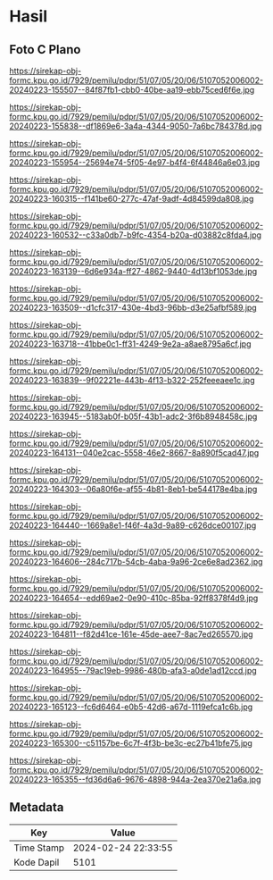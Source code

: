 # Hasil

## Foto C Plano

https://sirekap-obj-formc.kpu.go.id/7929/pemilu/pdpr/51/07/05/20/06/5107052006002-20240223-155507--84f87fb1-cbb0-40be-aa19-ebb75ced6f6e.jpg

https://sirekap-obj-formc.kpu.go.id/7929/pemilu/pdpr/51/07/05/20/06/5107052006002-20240223-155838--df1869e6-3a4a-4344-9050-7a6bc784378d.jpg

https://sirekap-obj-formc.kpu.go.id/7929/pemilu/pdpr/51/07/05/20/06/5107052006002-20240223-155954--25694e74-5f05-4e97-b4f4-6f44846a6e03.jpg

https://sirekap-obj-formc.kpu.go.id/7929/pemilu/pdpr/51/07/05/20/06/5107052006002-20240223-160315--f141be60-277c-47af-9adf-4d84599da808.jpg

https://sirekap-obj-formc.kpu.go.id/7929/pemilu/pdpr/51/07/05/20/06/5107052006002-20240223-160532--c33a0db7-b9fc-4354-b20a-d03882c8fda4.jpg

https://sirekap-obj-formc.kpu.go.id/7929/pemilu/pdpr/51/07/05/20/06/5107052006002-20240223-163139--6d6e934a-ff27-4862-9440-4d13bf1053de.jpg

https://sirekap-obj-formc.kpu.go.id/7929/pemilu/pdpr/51/07/05/20/06/5107052006002-20240223-163509--d1cfc317-430e-4bd3-96bb-d3e25afbf589.jpg

https://sirekap-obj-formc.kpu.go.id/7929/pemilu/pdpr/51/07/05/20/06/5107052006002-20240223-163718--41bbe0c1-ff31-4249-9e2a-a8ae8795a6cf.jpg

https://sirekap-obj-formc.kpu.go.id/7929/pemilu/pdpr/51/07/05/20/06/5107052006002-20240223-163839--9f02221e-443b-4f13-b322-252feeeaee1c.jpg

https://sirekap-obj-formc.kpu.go.id/7929/pemilu/pdpr/51/07/05/20/06/5107052006002-20240223-163945--5183ab0f-b05f-43b1-adc2-3f6b8948458c.jpg

https://sirekap-obj-formc.kpu.go.id/7929/pemilu/pdpr/51/07/05/20/06/5107052006002-20240223-164131--040e2cac-5558-46e2-8667-8a890f5cad47.jpg

https://sirekap-obj-formc.kpu.go.id/7929/pemilu/pdpr/51/07/05/20/06/5107052006002-20240223-164303--06a80f6e-af55-4b81-8eb1-be544178e4ba.jpg

https://sirekap-obj-formc.kpu.go.id/7929/pemilu/pdpr/51/07/05/20/06/5107052006002-20240223-164440--1669a8e1-f46f-4a3d-9a89-c626dce00107.jpg

https://sirekap-obj-formc.kpu.go.id/7929/pemilu/pdpr/51/07/05/20/06/5107052006002-20240223-164606--284c717b-54cb-4aba-9a96-2ce6e8ad2362.jpg

https://sirekap-obj-formc.kpu.go.id/7929/pemilu/pdpr/51/07/05/20/06/5107052006002-20240223-164654--edd69ae2-0e90-410c-85ba-92ff8378f4d9.jpg

https://sirekap-obj-formc.kpu.go.id/7929/pemilu/pdpr/51/07/05/20/06/5107052006002-20240223-164811--f82d41ce-161e-45de-aee7-8ac7ed265570.jpg

https://sirekap-obj-formc.kpu.go.id/7929/pemilu/pdpr/51/07/05/20/06/5107052006002-20240223-164955--79ac19eb-9986-480b-afa3-a0de1ad12ccd.jpg

https://sirekap-obj-formc.kpu.go.id/7929/pemilu/pdpr/51/07/05/20/06/5107052006002-20240223-165123--fc6d6464-e0b5-42d6-a67d-1119efca1c6b.jpg

https://sirekap-obj-formc.kpu.go.id/7929/pemilu/pdpr/51/07/05/20/06/5107052006002-20240223-165300--c51157be-6c7f-4f3b-be3c-ec27b41bfe75.jpg

https://sirekap-obj-formc.kpu.go.id/7929/pemilu/pdpr/51/07/05/20/06/5107052006002-20240223-165355--fd36d6a6-9676-4898-944a-2ea370e21a6a.jpg


## Metadata

| Key        | Value               |
| ---------- | ------------------- |
| Time Stamp | 2024-02-24 22:33:55 |
| Kode Dapil | 5101                |



